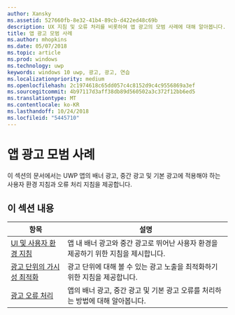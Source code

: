 ```yaml
---
author: Xansky
ms.assetid: 527660fb-8e32-41b4-89cb-d422ed48c69b
description: UX 지침 및 오류 처리를 비롯하여 앱 광고의 모범 사례에 대해 알아봅니다.
title: 앱 광고 모범 사례
ms.author: mhopkins
ms.date: 05/07/2018
ms.topic: article
ms.prod: windows
ms.technology: uwp
keywords: windows 10 uwp, 광고, 광고, 연습
ms.localizationpriority: medium
ms.openlocfilehash: 2c1974618c65dd057c4c8152d9c4c9556869a3ef
ms.sourcegitcommit: 4b97117d3aff38db89d560502a3c372f12bb6ed5
ms.translationtype: MT
ms.contentlocale: ko-KR
ms.lasthandoff: 10/24/2018
ms.locfileid: "5445710"
---
```

# <a name="best-practices-for-ads-in-apps"></a>앱 광고 모범 사례

이 섹션의 문서에서는 UWP 앱의 배너 광고, 중간 광고 및 기본 광고에 적용해야 하는 사용자 환경 지침과 오류 처리 지침을 제공합니다.

## <a name="in-this-section"></a>이 섹션 내용

|  항목    | 설명 |               
|----------|-------|
| [UI 및 사용자 환경 지침](ui-and-user-experience-guidelines.md) | 앱 내 배너 광고와 중간 광고로 뛰어난 사용자 환경을 제공하기 위한 지침을 제시합니다. |
| [광고 단위의 가시성 최적화](optimize-ad-unit-viewability.md) | 광고 단위에 대해 볼 수 있는 광고 노출을 최적화하기 위한 지침을 제공합니다. |
| [광고 오류 처리](error-handling-with-advertising-libraries.md)     |  앱의 배너 광고, 중간 광고 및 기본 광고 오류를 처리하는 방법에 대해 알아봅니다.          |



 

 
